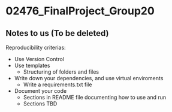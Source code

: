# 02476_FinalProject_Group20

## Notes to us (To be deleted)

Reproducibility criterias:
  * Use Version Control
  * Use templates
    * Structuring of folders and files 
  * Write down your dependencies, and use virtual enviroments
    * Write a requirements.txt file
  * Document your code
    * Sections in README file documenting how to use and run
    * Sections TBD
